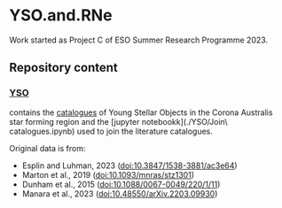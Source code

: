 # YSO.and.RNe
Work started as Project C of ESO Summer Research Programme 2023.

## Repository content

### [YSO](./YSO)
contains the [catalogues](./YSO/catalogues) of Young Stellar Objects in the Corona Australis star forming region and the [jupyter notebookk](./YSO/Join\ catalogues.ipynb)
used to join the literature catalogues.

Original data is from:

* Esplin and Luhman, 2023 ([doi:10.3847/1538-3881/ac3e64](https://ui.adsabs.harvard.edu/link_gateway/2022AJ....163...64E/doi:10.3847/1538-3881/ac3e64)) 
* Marton et al., 2019 ([doi:10.1093/mnras/stz1301](https://ui.adsabs.harvard.edu/link_gateway/2019MNRAS.487.2522M/doi:10.1093/mnras/stz1301)) 
* Dunham et al., 2015 ([doi:10.1088/0067-0049/220/1/11](https://ui.adsabs.harvard.edu/link_gateway/2015ApJS..220...11D/doi:10.1088/0067-0049/220/1/11)) 
* Manara et al., 2023 ([doi:10.48550/arXiv.2203.09930](https://ui.adsabs.harvard.edu/link_gateway/2023ASPC..534..539M/doi:10.48550/arXiv.2203.09930))


